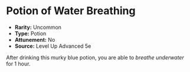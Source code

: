 # Potion of Water Breathing

- **Rarity:** Uncommon
- **Type:** Potion
- **Attunement:** No
- **Source:** Level Up Advanced 5e

After drinking this murky blue potion, you are able to _breathe underwater_  for 1 hour.
